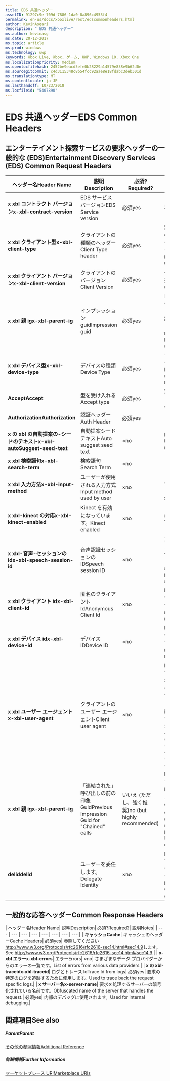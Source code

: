 ```yaml
---
title: EDS 共通ヘッダー
assetID: 91297c9e-709d-7886-1da0-8a896c4953f4
permalink: en-us/docs/xboxlive/rest/edscommonheaders.html
author: KevinAsgari
description: " EDS 共通ヘッダー"
ms.author: kevinasg
ms.date: 20-12-2017
ms.topic: article
ms.prod: windows
ms.technology: uwp
keywords: Xbox Live, Xbox, ゲーム, UWP, Windows 10, Xbox One
ms.localizationpriority: medium
ms.openlocfilehash: 2452be9eacd5efe0b28229a14579e838e9b62d0e
ms.sourcegitcommit: c4d3115348c8b54fcc92aae8e18fdabc3deb301d
ms.translationtype: MT
ms.contentlocale: ja-JP
ms.lasthandoff: 10/23/2018
ms.locfileid: "5407890"
---
```

# <a name="eds-common-headers"></a><span data-ttu-id="6989c-104">EDS 共通ヘッダー</span><span class="sxs-lookup"><span data-stu-id="6989c-104">EDS Common Headers</span></span>

<a id="ID4EO"></a>



## <a name="entertainment-discovery-services-eds-common-request-headers"></a><span data-ttu-id="6989c-105">エンターテイメント探索サービスの要求ヘッダーの一般的な (EDS)</span><span class="sxs-lookup"><span data-stu-id="6989c-105">Entertainment Discovery Services (EDS) Common Request Headers</span></span>

| <span data-ttu-id="6989c-106">ヘッダー名</span><span class="sxs-lookup"><span data-stu-id="6989c-106">Header Name</span></span>| <span data-ttu-id="6989c-107">説明</span><span class="sxs-lookup"><span data-stu-id="6989c-107">Description</span></span>| <span data-ttu-id="6989c-108">必須?</span><span class="sxs-lookup"><span data-stu-id="6989c-108">Required?</span></span>| <span data-ttu-id="6989c-109">説明</span><span class="sxs-lookup"><span data-stu-id="6989c-109">Notes</span></span>|
| --- | --- | --- | --- |
| <b><span data-ttu-id="6989c-110">x xbl コントラクト バージョン</span><span class="sxs-lookup"><span data-stu-id="6989c-110">x-xbl-contract-version</span></span></b>| <span data-ttu-id="6989c-111">EDS サービス バージョン</span><span class="sxs-lookup"><span data-stu-id="6989c-111">EDS Service version</span></span>| <span data-ttu-id="6989c-112">必須</span><span class="sxs-lookup"><span data-stu-id="6989c-112">yes</span></span>| <span data-ttu-id="6989c-113">3.2</span><span class="sxs-lookup"><span data-stu-id="6989c-113">3.2</span></span>|
| <b><span data-ttu-id="6989c-114">x xbl クライアント型</span><span class="sxs-lookup"><span data-stu-id="6989c-114">x-xbl-client-type</span></span></b>| <span data-ttu-id="6989c-115">クライアントの種類のヘッダー</span><span class="sxs-lookup"><span data-stu-id="6989c-115">Client Type header</span></span>| <span data-ttu-id="6989c-116">必須</span><span class="sxs-lookup"><span data-stu-id="6989c-116">yes</span></span>| <span data-ttu-id="6989c-117">独自のクライアントの種類を取得するチームに問い合わせます。</span><span class="sxs-lookup"><span data-stu-id="6989c-117">Speak to team to get your own Client Type .</span></span>|
| <b><span data-ttu-id="6989c-118">x xbl クライアント バージョン</span><span class="sxs-lookup"><span data-stu-id="6989c-118">x-xbl-client-version</span></span></b>| <span data-ttu-id="6989c-119">クライアントのバージョン</span><span class="sxs-lookup"><span data-stu-id="6989c-119">Client Version</span></span>| <span data-ttu-id="6989c-120">必須</span><span class="sxs-lookup"><span data-stu-id="6989c-120">yes</span></span>| <span data-ttu-id="6989c-121">任意の空でない文字列。</span><span class="sxs-lookup"><span data-stu-id="6989c-121">Any non-empty string.</span></span>|
| <b><span data-ttu-id="6989c-122">x xbl 親 ig</span><span class="sxs-lookup"><span data-stu-id="6989c-122">x-xbl-parent-ig</span></span></b>| <span data-ttu-id="6989c-123">インプレッション guid</span><span class="sxs-lookup"><span data-stu-id="6989c-123">Impression guid</span></span>| <span data-ttu-id="6989c-124">必須</span><span class="sxs-lookup"><span data-stu-id="6989c-124">yes</span></span>| <span data-ttu-id="6989c-125">ログに記録し、その他のサービス呼び出しの間での要求を追跡するために使用します。</span><span class="sxs-lookup"><span data-stu-id="6989c-125">Used to track request in logs and across other service calls.</span></span>|
| <b><span data-ttu-id="6989c-126">x xbl デバイス型</span><span class="sxs-lookup"><span data-stu-id="6989c-126">x-xbl-device-type</span></span></b>| <span data-ttu-id="6989c-127">デバイスの種類</span><span class="sxs-lookup"><span data-stu-id="6989c-127">Device Type</span></span>| <span data-ttu-id="6989c-128">必須</span><span class="sxs-lookup"><span data-stu-id="6989c-128">yes</span></span>| <span data-ttu-id="6989c-129">クライアントを表すデバイスです。</span><span class="sxs-lookup"><span data-stu-id="6989c-129">Device that the client is representing .</span></span>|
| <b><span data-ttu-id="6989c-130">Accept</span><span class="sxs-lookup"><span data-stu-id="6989c-130">Accept</span></span></b>| <span data-ttu-id="6989c-131">型を受け入れる</span><span class="sxs-lookup"><span data-stu-id="6989c-131">Accept type</span></span>| <span data-ttu-id="6989c-132">必須</span><span class="sxs-lookup"><span data-stu-id="6989c-132">yes</span></span>| <span data-ttu-id="6989c-133">XML または JSON します。</span><span class="sxs-lookup"><span data-stu-id="6989c-133">XML or JSON.</span></span>|
| <b><span data-ttu-id="6989c-134">Authorization</span><span class="sxs-lookup"><span data-stu-id="6989c-134">Authorization</span></span></b>| <span data-ttu-id="6989c-135">認証ヘッダー</span><span class="sxs-lookup"><span data-stu-id="6989c-135">Auth Header</span></span>| <span data-ttu-id="6989c-136">必須</span><span class="sxs-lookup"><span data-stu-id="6989c-136">yes</span></span>|  |
| <b><span data-ttu-id="6989c-137">x の xbl の自動提案の-シードのテキスト</span><span class="sxs-lookup"><span data-stu-id="6989c-137">x-xbl-autoSuggest-seed-text</span></span></b>| <span data-ttu-id="6989c-138">自動提案シード テキスト</span><span class="sxs-lookup"><span data-stu-id="6989c-138">Auto suggest seed text</span></span>| <span data-ttu-id="6989c-139">×</span><span class="sxs-lookup"><span data-stu-id="6989c-139">no</span></span>| <span data-ttu-id="6989c-140">BI の使用と関連性</span><span class="sxs-lookup"><span data-stu-id="6989c-140">Used For BI and relevance</span></span>|
| <b><span data-ttu-id="6989c-141">x xbl 検索語句</span><span class="sxs-lookup"><span data-stu-id="6989c-141">x-xbl-search-term</span></span></b>| <span data-ttu-id="6989c-142">検索語句</span><span class="sxs-lookup"><span data-stu-id="6989c-142">Search Term</span></span>| <span data-ttu-id="6989c-143">×</span><span class="sxs-lookup"><span data-stu-id="6989c-143">no</span></span>|  |
| <b><span data-ttu-id="6989c-144">x xbl 入力方法</span><span class="sxs-lookup"><span data-stu-id="6989c-144">x-xbl-input-method</span></span></b>| <span data-ttu-id="6989c-145">ユーザーが使用される入力方式</span><span class="sxs-lookup"><span data-stu-id="6989c-145">Input method used by user</span></span>| <span data-ttu-id="6989c-146">×</span><span class="sxs-lookup"><span data-stu-id="6989c-146">no</span></span>| <span data-ttu-id="6989c-147">コント ローラー、音声認識、Kinect します。</span><span class="sxs-lookup"><span data-stu-id="6989c-147">Controller, Speech, Kinect .</span></span>|
| <b><span data-ttu-id="6989c-148">x xbl-kinect の対応</span><span class="sxs-lookup"><span data-stu-id="6989c-148">x-xbl-kinect-enabled</span></span></b>| <span data-ttu-id="6989c-149">Kinect を有効になっています。</span><span class="sxs-lookup"><span data-stu-id="6989c-149">Kinect enabled</span></span>| <span data-ttu-id="6989c-150">×</span><span class="sxs-lookup"><span data-stu-id="6989c-150">no</span></span>| <span data-ttu-id="6989c-151">はい/いいえ。</span><span class="sxs-lookup"><span data-stu-id="6989c-151">Yes/no.</span></span>|
| <b><span data-ttu-id="6989c-152">x xbl-音声-セッションの id</span><span class="sxs-lookup"><span data-stu-id="6989c-152">x-xbl-speech-session-id</span></span></b>| <span data-ttu-id="6989c-153">音声認識セッションの ID</span><span class="sxs-lookup"><span data-stu-id="6989c-153">Speech session ID</span></span>| <span data-ttu-id="6989c-154">×</span><span class="sxs-lookup"><span data-stu-id="6989c-154">no</span></span>| <span data-ttu-id="6989c-155">かどうかのセッションでは、音声認識を使用して開始されました。</span><span class="sxs-lookup"><span data-stu-id="6989c-155">Whether session was initiated using speech.</span></span>|
| <b><span data-ttu-id="6989c-156">x xbl クライアント id</span><span class="sxs-lookup"><span data-stu-id="6989c-156">x-xbl-client-id</span></span></b>| <span data-ttu-id="6989c-157">匿名のクライアント Id</span><span class="sxs-lookup"><span data-stu-id="6989c-157">Anonymous Client Id</span></span>| <span data-ttu-id="6989c-158">×</span><span class="sxs-lookup"><span data-stu-id="6989c-158">no</span></span>| <span data-ttu-id="6989c-159">BI レポートと関連性のために使用します。</span><span class="sxs-lookup"><span data-stu-id="6989c-159">Used for BI reporting and relevance.</span></span>|
| <b><span data-ttu-id="6989c-160">x xbl デバイス id</span><span class="sxs-lookup"><span data-stu-id="6989c-160">x-xbl-device-id</span></span></b>| <span data-ttu-id="6989c-161">デバイス ID</span><span class="sxs-lookup"><span data-stu-id="6989c-161">Device ID</span></span>| <span data-ttu-id="6989c-162">×</span><span class="sxs-lookup"><span data-stu-id="6989c-162">no</span></span>| <span data-ttu-id="6989c-163">BI レポートと関連性のために使用します。</span><span class="sxs-lookup"><span data-stu-id="6989c-163">Used for BI reporting and relevance.</span></span>|
| <b><span data-ttu-id="6989c-164">x xbl ユーザー エージェント</span><span class="sxs-lookup"><span data-stu-id="6989c-164">x-xbl-user-agent</span></span></b>| <span data-ttu-id="6989c-165">クライアントのユーザー エージェント</span><span class="sxs-lookup"><span data-stu-id="6989c-165">Client user agent</span></span>| <span data-ttu-id="6989c-166">×</span><span class="sxs-lookup"><span data-stu-id="6989c-166">no</span></span>| <span data-ttu-id="6989c-167">BI に使用されます。</span><span class="sxs-lookup"><span data-stu-id="6989c-167">Used for BI.</span></span> <span data-ttu-id="6989c-168">"&lt;名 >/&lt;バージョン > (&lt;OS バージョン > です。&lt;プラットフォーム > です。&lt;機能 > です。&lt;製造 > です。&lt;モデル >)"。</span><span class="sxs-lookup"><span data-stu-id="6989c-168">"&lt;name>/&lt;version> (&lt;OS version>; &lt;platform>; &lt;capability>; &lt;manufacture>; &lt;model>)".</span></span>|
| <b><span data-ttu-id="6989c-169">x xbl 親 ig</span><span class="sxs-lookup"><span data-stu-id="6989c-169">x-xbl-parent-ig</span></span></b>| <span data-ttu-id="6989c-170">「連結された」呼び出しの前の印象 Guid</span><span class="sxs-lookup"><span data-stu-id="6989c-170">Previous Impression Guid for "Chained" calls</span></span>| <span data-ttu-id="6989c-171">いいえ (ただし、強く推奨)</span><span class="sxs-lookup"><span data-stu-id="6989c-171">no (but highly recommended)</span></span>| <span data-ttu-id="6989c-172">BI 関連に重要です。</span><span class="sxs-lookup"><span data-stu-id="6989c-172">Important for BI relevance.</span></span> <span data-ttu-id="6989c-173">たとえば、ブラウズ通話の IG は、詳細は次の親 IG です。</span><span class="sxs-lookup"><span data-stu-id="6989c-173">For example, a Browse call's IG is the parent IG for a following up detail call.</span></span>|
| <b><span data-ttu-id="6989c-174">delid</span><span class="sxs-lookup"><span data-stu-id="6989c-174">delid</span></span></b>| <span data-ttu-id="6989c-175">ユーザーを委任します。</span><span class="sxs-lookup"><span data-stu-id="6989c-175">Delegate Identity</span></span>| <span data-ttu-id="6989c-176">×</span><span class="sxs-lookup"><span data-stu-id="6989c-176">no</span></span>| <span data-ttu-id="6989c-177">内部サービスで使用すると、ユーザーの代わりに動作します。</span><span class="sxs-lookup"><span data-stu-id="6989c-177">Used by internal services to work on behalf of a user.</span></span>|

## <a name="common-response-headers"></a><span data-ttu-id="6989c-178">一般的な応答ヘッダー</span><span class="sxs-lookup"><span data-stu-id="6989c-178">Common Response Headers</span></span>

| <span data-ttu-id="6989c-179">ヘッダー名</span><span class="sxs-lookup"><span data-stu-id="6989c-179">Header Name</span></span>| <span data-ttu-id="6989c-180">説明</span><span class="sxs-lookup"><span data-stu-id="6989c-180">Description</span></span>| <span data-ttu-id="6989c-181">必須?</span><span class="sxs-lookup"><span data-stu-id="6989c-181">Required?</span></span>| <span data-ttu-id="6989c-182">説明</span><span class="sxs-lookup"><span data-stu-id="6989c-182">Notes</span></span>|
| --- | --- | --- | --- | --- | --- | --- | --- |
| <b><span data-ttu-id="6989c-183">キャッシュ</span><span class="sxs-lookup"><span data-stu-id="6989c-183">Cache</span></span></b>| <span data-ttu-id="6989c-184">キャッシュのヘッダー</span><span class="sxs-lookup"><span data-stu-id="6989c-184">Cache Headers</span></span>| <span data-ttu-id="6989c-185">必須</span><span class="sxs-lookup"><span data-stu-id="6989c-185">yes</span></span>| <span data-ttu-id="6989c-186">参照してください<a href="http://www.w3.org/Protocols/rfc2616/rfc2616-sec14.html#sec14.9">http://www.w3.org/Protocols/rfc2616/rfc2616-sec14.html#sec14.9</a>します。</span><span class="sxs-lookup"><span data-stu-id="6989c-186">See <a href="http://www.w3.org/Protocols/rfc2616/rfc2616-sec14.html#sec14.9">http://www.w3.org/Protocols/rfc2616/rfc2616-sec14.html#sec14.9</a>.</span></span>|
| <b><span data-ttu-id="6989c-187">x-xbl エラー</span><span class="sxs-lookup"><span data-stu-id="6989c-187">x-xbl-errors</span></span></b>| <span data-ttu-id="6989c-188">エラー</span><span class="sxs-lookup"><span data-stu-id="6989c-188">Errors</span></span>| <span data-ttu-id="6989c-189">×</span><span class="sxs-lookup"><span data-stu-id="6989c-189">no</span></span>| <span data-ttu-id="6989c-190">さまざまなデータ プロバイダーからのエラーの一覧です。</span><span class="sxs-lookup"><span data-stu-id="6989c-190">List of errors from various data providers.</span></span>|
| <b><span data-ttu-id="6989c-191">x の xbl-traceid</span><span class="sxs-lookup"><span data-stu-id="6989c-191">x-xbl-traceid</span></span></b>| <span data-ttu-id="6989c-192">ログとトレース Id</span><span class="sxs-lookup"><span data-stu-id="6989c-192">Trace Id from logs</span></span>| <span data-ttu-id="6989c-193">必須</span><span class="sxs-lookup"><span data-stu-id="6989c-193">yes</span></span>| <span data-ttu-id="6989c-194">要求の特定のログを追跡するために使用します。</span><span class="sxs-lookup"><span data-stu-id="6989c-194">Used to trace back the request specific logs.</span></span>|
| <b><span data-ttu-id="6989c-195">x サーバー名</span><span class="sxs-lookup"><span data-stu-id="6989c-195">x-server-name</span></span></b>| <span data-ttu-id="6989c-196">要求を処理するサーバーの暗号化されている名前です。</span><span class="sxs-lookup"><span data-stu-id="6989c-196">Obfuscated name of the server that handles the request.</span></span>| <span data-ttu-id="6989c-197">必須</span><span class="sxs-lookup"><span data-stu-id="6989c-197">yes</span></span>| <span data-ttu-id="6989c-198">内部のデバッグに使用されます。</span><span class="sxs-lookup"><span data-stu-id="6989c-198">Used for internal debugging.</span></span>|

<a id="ID4EECAC"></a>


## <a name="see-also"></a><span data-ttu-id="6989c-199">関連項目</span><span class="sxs-lookup"><span data-stu-id="6989c-199">See also</span></span>

<a id="ID4EGCAC"></a>


##### <a name="parent"></a><span data-ttu-id="6989c-200">Parent</span><span class="sxs-lookup"><span data-stu-id="6989c-200">Parent</span></span>  

[<span data-ttu-id="6989c-201">その他の参照情報</span><span class="sxs-lookup"><span data-stu-id="6989c-201">Additional Reference</span></span>](atoc-xboxlivews-reference-additional.md)


<a id="ID4ESCAC"></a>


##### <a name="further-information"></a><span data-ttu-id="6989c-202">詳細情報</span><span class="sxs-lookup"><span data-stu-id="6989c-202">Further Information</span></span>

[<span data-ttu-id="6989c-203">マーケットプレース URI</span><span class="sxs-lookup"><span data-stu-id="6989c-203">Marketplace URIs</span></span>](../uri/marketplace/atoc-reference-marketplace.md)

